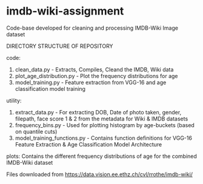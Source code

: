 # imdb-wiki-assignment
Code-base developed for cleaning and processing IMDB-Wiki Image dataset 

DIRECTORY STRUCTURE OF REPOSITORY

code:
1. clean_data.py - Extracts, Compiles, Cleand the IMDB, Wiki data
2. plot_age_distribution.py - Plot the frequency distributions for age
3. model_training.py - Feature extraction from VGG-16 and age classification model training

utility:
1. extract_data.py - For extracting DOB, Date of photo taken, gender, filepath, face score 1 & 2 from the metadata for Wiki & IMDB datasets
2. frequency_bins.py - Used for plotting histogram by age-buckets (based on quantile cuts)
3. model_training_functions.py - Contains function definitions for VGG-16 Feature Extraction & Age Classification Model Architecture

plots: Contains the different frequency distributions of age for the combined IMDB-Wiki dataset

Files downloaded from https://data.vision.ee.ethz.ch/cvl/rrothe/imdb-wiki/
